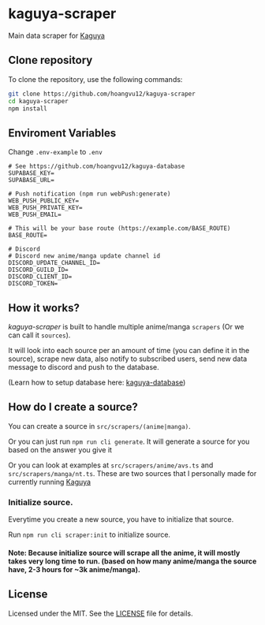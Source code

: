 # kaguya-scraper

Main data scraper for [Kaguya](https://github.com/hoangvu12/Kaguya)

## Clone repository

To clone the repository, use the following commands:

```sh
git clone https://github.com/hoangvu12/kaguya-scraper
cd kaguya-scraper
npm install
```

## Enviroment Variables

Change `.env-example` to `.env`

```
# See https://github.com/hoangvu12/kaguya-database
SUPABASE_KEY=
SUPABASE_URL=

# Push notification (npm run webPush:generate)
WEB_PUSH_PUBLIC_KEY=
WEB_PUSH_PRIVATE_KEY=
WEB_PUSH_EMAIL=

# This will be your base route (https://example.com/BASE_ROUTE)
BASE_ROUTE=

# Discord
# Discord new anime/manga update channel id
DISCORD_UPDATE_CHANNEL_ID=
DISCORD_GUILD_ID=
DISCORD_CLIENT_ID=
DISCORD_TOKEN=

```

## How it works?

_kaguya-scraper_ is built to handle multiple anime/manga `scrapers` (Or we can call it `sources`).

It will look into each source per an amount of time (you can define it in the source), scrape new data, also notify to subscribed users, send new data message to discord and push to the database.

(Learn how to setup database here: [kaguya-database](https://github.com/hoangvu12/kaguya-database))

## How do I create a source?

You can create a source in `src/scrapers/(anime|manga)`.

Or you can just run `npm run cli generate`. It will generate a source for you based on the answer you give it

Or you can look at examples at `src/scrapers/anime/avs.ts` and `src/scrapers/manga/nt.ts`. These are two sources that I personally made for currently running [Kaguya](https://github.com/hoangvu12/Kaguya)

### Initialize source.

Everytime you create a new source, you have to initialize that source.

Run `npm run cli scraper:init` to initialize source.

#### Note: Because initialize source will scrape all the anime, it will mostly takes very long time to run. (based on how many anime/manga the source have, 2-3 hours for ~3k anime/manga).

## License

Licensed under the MIT. See the [LICENSE](https://github.com/hoangvu12/kaguya-scraper/blob/main/LICENSE) file for details.
